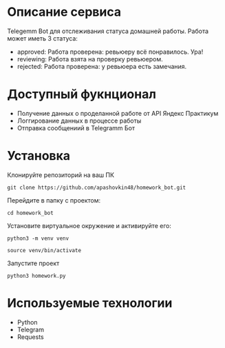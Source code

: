 # Описание сервиса
Telegemm Bot для отслеживания статуса домашней работы. Работа может иметь 3 статуса:
- approved: Работа проверена: ревьюеру всё понравилось. Ура!
- reviewing: Работа взята на проверку ревьюером.
- rejected: Работа проверена: у ревьюера есть замечания.

# Доступный фукнционал
- Получение данных о проделанной работе от API Яндекс Практикум
- Логгирование данных в процессе работы
- Отправка сообщениий в Telegramm Бот

# Установка
Клонируйте репозиторий на ваш ПК
```
git clone https://github.com/apashovkin48/homework_bot.git
```
Перейдите в папку с проектом:
```
cd homework_bot
```
Установите виртуальное окружение и активируйте его:
```
python3 -m venv venv
```
```
source venv/bin/activate
```
Запустите проект
```
python3 homework.py
```

# Используемые технологии
- Python
- Telegram
- Requests
